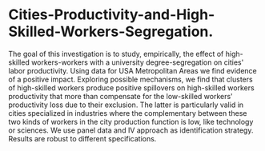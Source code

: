 # Cities-Productivity-and-High-Skilled-Workers-Segregation.
The goal of this investigation is to study, empirically, the effect of high-skilled workers-workers with a university degree-segregation on cities' labor productivity. Using data for USA Metropolitan Areas we find evidence of a positive impact. Exploring possible mechanisms, we find that clusters of high-skilled workers produce positive spillovers on high-skilled workers productivity that more than compensate for the low-skilled workers' productivity loss due to their exclusion. The latter is particularly valid in cities specialized in industries where the complementary between these two kinds of workers in the city production function is low, like technology or sciences. We use panel data and IV approach as identification strategy. Results are robust to different specifications.
